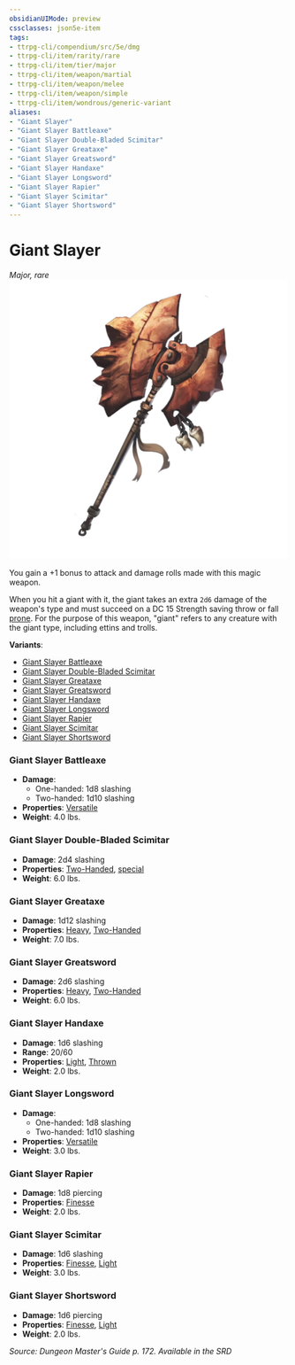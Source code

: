 ```yaml
---
obsidianUIMode: preview
cssclasses: json5e-item
tags:
- ttrpg-cli/compendium/src/5e/dmg
- ttrpg-cli/item/rarity/rare
- ttrpg-cli/item/tier/major
- ttrpg-cli/item/weapon/martial
- ttrpg-cli/item/weapon/melee
- ttrpg-cli/item/weapon/simple
- ttrpg-cli/item/wondrous/generic-variant
aliases: 
- "Giant Slayer"
- "Giant Slayer Battleaxe"
- "Giant Slayer Double-Bladed Scimitar"
- "Giant Slayer Greataxe"
- "Giant Slayer Greatsword"
- "Giant Slayer Handaxe"
- "Giant Slayer Longsword"
- "Giant Slayer Rapier"
- "Giant Slayer Scimitar"
- "Giant Slayer Shortsword"
---
```

# Giant Slayer
*Major, rare*  
![](/CLI/items/img/giant-slayer.webp#right)


You gain a +1 bonus to attack and damage rolls made with this magic weapon.

When you hit a giant with it, the giant takes an extra `2d6` damage of the weapon's type and must succeed on a DC 15 Strength saving throw or fall [prone](/CLI/conditions.md#Prone). For the purpose of this weapon, "giant" refers to any creature with the giant type, including ettins and trolls.

**Variants**:
- [Giant Slayer Battleaxe](#Giant%20Slayer%20Battleaxe)
- [Giant Slayer Double-Bladed Scimitar](#Giant%20Slayer%20Double-Bladed%20Scimitar)
- [Giant Slayer Greataxe](#Giant%20Slayer%20Greataxe)
- [Giant Slayer Greatsword](#Giant%20Slayer%20Greatsword)
- [Giant Slayer Handaxe](#Giant%20Slayer%20Handaxe)
- [Giant Slayer Longsword](#Giant%20Slayer%20Longsword)
- [Giant Slayer Rapier](#Giant%20Slayer%20Rapier)
- [Giant Slayer Scimitar](#Giant%20Slayer%20Scimitar)
- [Giant Slayer Shortsword](#Giant%20Slayer%20Shortsword)

### Giant Slayer Battleaxe

- **Damage**:
  - One-handed: 1d8 slashing
  - Two-handed: 1d10 slashing
- **Properties**: [Versatile](/CLI/item-properties.md#Versatile)
- **Weight**: 4.0 lbs.

### Giant Slayer Double-Bladed Scimitar

- **Damage**: 2d4 slashing
- **Properties**: [Two-Handed](/CLI/item-properties.md#Two-Handed), [special](/CLI/item-properties.md#Special%20Weapons)
- **Weight**: 6.0 lbs.

### Giant Slayer Greataxe

- **Damage**: 1d12 slashing
- **Properties**: [Heavy](/CLI/item-properties.md#Heavy), [Two-Handed](/CLI/item-properties.md#Two-Handed)
- **Weight**: 7.0 lbs.

### Giant Slayer Greatsword

- **Damage**: 2d6 slashing
- **Properties**: [Heavy](/CLI/item-properties.md#Heavy), [Two-Handed](/CLI/item-properties.md#Two-Handed)
- **Weight**: 6.0 lbs.

### Giant Slayer Handaxe

- **Damage**: 1d6 slashing
- **Range**: 20/60
- **Properties**: [Light](/CLI/item-properties.md#Light), [Thrown](/CLI/item-properties.md#Thrown)
- **Weight**: 2.0 lbs.

### Giant Slayer Longsword

- **Damage**:
  - One-handed: 1d8 slashing
  - Two-handed: 1d10 slashing
- **Properties**: [Versatile](/CLI/item-properties.md#Versatile)
- **Weight**: 3.0 lbs.

### Giant Slayer Rapier

- **Damage**: 1d8 piercing
- **Properties**: [Finesse](/CLI/item-properties.md#Finesse)
- **Weight**: 2.0 lbs.

### Giant Slayer Scimitar

- **Damage**: 1d6 slashing
- **Properties**: [Finesse](/CLI/item-properties.md#Finesse), [Light](/CLI/item-properties.md#Light)
- **Weight**: 3.0 lbs.

### Giant Slayer Shortsword

- **Damage**: 1d6 piercing
- **Properties**: [Finesse](/CLI/item-properties.md#Finesse), [Light](/CLI/item-properties.md#Light)
- **Weight**: 2.0 lbs.


*Source: Dungeon Master's Guide p. 172. Available in the <span title='Systems Reference Document (5.1)'>SRD</span>*